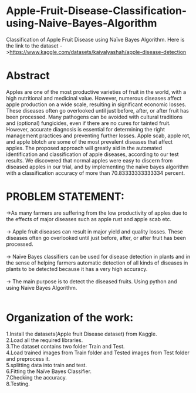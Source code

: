 # Apple-Fruit-Disease-Classification-using-Naive-Bayes-Algorithm
Classification of Apple Fruit Disease using Naïve Bayes Algorithm.
Here is the link to the dataset ->https://www.kaggle.com/datasets/kaivalyashah/apple-disease-detection

# Abstract
Apples are one of the most productive varieties of fruit in the world, with a high 
nutritional and medicinal value. However, numerous diseases affect apple production 
on a wide scale, resulting in significant economic losses. These diseases often go 
overlooked until just before, after, or after fruit has been processed. Many pathogens 
can be avoided with cultural traditions and (optional) fungicides, even if there are no 
cures for tainted fruit. However, accurate diagnosis is essential for determining the 
right management practices and preventing further losses. Apple scab, apple rot, and 
apple blotch are some of the most prevalent diseases that affect apples. 
The proposed approach will greatly aid in the automated identification and 
classification of apple diseases, according to our test results. We discovered that 
normal apples were easy to discern from diseased apples in our trial, and by 
implementing the naïve bayes algorithm with a classification accuracy of more than 
70.83333333333334 percent.

# PROBLEM STATEMENT:
->As many farmers are suffering from the low productivity of apples due to the 
effects of major diseases such as apple rust and apple scab etc.<br><br>
-> Apple fruit diseases can result in major yield and quality losses. These diseases 
often go overlooked until just before, after, or after fruit has been processed.<br><br>
-> Naïve Bayes classifiers can be used for disease detection in plants and in the 
sense of helping farmers automatic detection of all kinds of diseases in plants to 
be detected because it has a very high accuracy.<br><br>
-> The main purpose is to detect the diseased fruits. Using python and using Naive 
Bayes Algorithm.<br><br>


# Organization of the work:<br>
1.Install the datasets(Apple fruit Disease dataset) from Kaggle.<br>
2.Load all the required libraries.<br>
3.The dataset contains two folder Train and Test.<br>
4.Load trained images from Train folder and Tested images from Test folder and 
preprocess it.<br>
5.splitting data into train and test.<br>
6.Fitting the Naïve Bayes Classifier.<br>
7.Checking the accuracy.<br>
8.Testing.<br>

